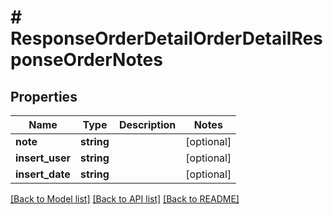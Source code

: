 # # ResponseOrderDetailOrderDetailResponseOrderNotes

## Properties

Name | Type | Description | Notes
------------ | ------------- | ------------- | -------------
**note** | **string** |  | [optional]
**insert_user** | **string** |  | [optional]
**insert_date** | **string** |  | [optional]

[[Back to Model list]](../../README.md#models) [[Back to API list]](../../README.md#endpoints) [[Back to README]](../../README.md)
